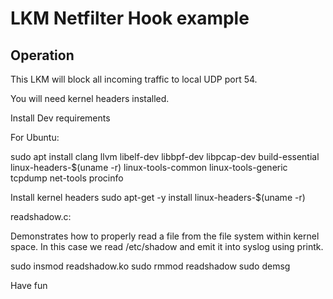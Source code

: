 # LKM Netfilter Hook example


## Operation
This LKM will block all incoming traffic to local UDP port 54.

You will need kernel headers installed. 

Install Dev requirements

For Ubuntu:

sudo apt install clang llvm libelf-dev libbpf-dev libpcap-dev build-essential linux-headers-$(uname -r) linux-tools-common linux-tools-generic tcpdump net-tools procinfo

Install kernel headers
sudo apt-get -y install linux-headers-$(uname -r)



readshadow.c:

Demonstrates how to properly read a file from the file system within kernel space. In this case we read
/etc/shadow and emit it into syslog using printk.

sudo  insmod readshadow.ko
sudo rmmod readshadow
sudo demsg


Have fun

